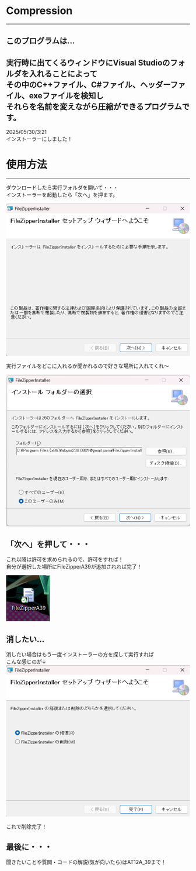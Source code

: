 # Compression  
---
## このプログラムは...  
実行時に出てくるウィンドウにVisual Studioのフォルダを入れることによって  
その中のC++ファイル、C#ファイル、ヘッダーファイル、exeファイルを検知し  
それらを名前を変えながら圧縮ができるプログラムです。  
---
2025/05/30/3:21  
インストーラーにしました！

# 使用方法  
---
ダウンロードしたら実行フォルダを開いて・・・  
インストーラーを起動したら「次へ」を押ます。  
  
![え？写真データがないって？そりゃないぜ...。まじで？作成者に連絡を！](写真達/FileZipApplicationImage1.png)  
  
    
実行ファイルをどこに入れるか聞かれるので好きな場所に入れてくれ～    
  
![この文字が見える人は作成者に連絡を！写真データが無いようだ・・・](写真達/FileZipApplicationImage2.png)  
   
    
## 「次へ」を押して・・・  
これ以降は許可を求められるので、許可をすれば！  
自分が選択した場所にFileZipperA39が追加されれば完了！  
  
![写真がないっぽいので作成者に連絡してください。](写真達/FileZipApplicationImage3.png)  
  
    
## 消したい...
消したい場合はもう一度インストーラーの方を探して実行すれば  
こんな感じのが↓  
![写真がないっぽいので作成者に連絡してください。](写真達/FileZipApplicationImage4.png)  
  
これで削除完了！  
  
## 最後に・・・  
聞きたいことや質問・コードの解説(気が向いたら)はAT12A_39まで！




  
